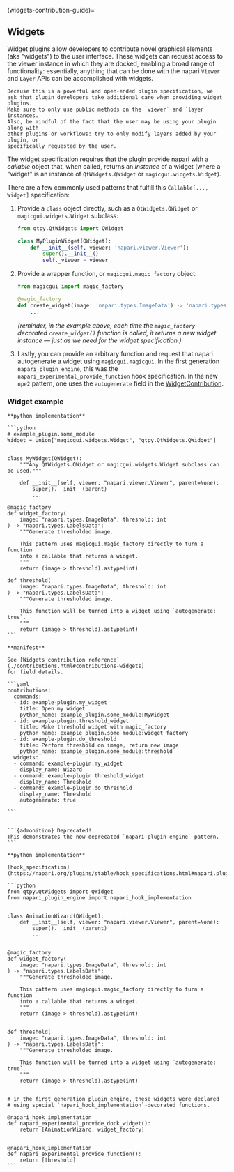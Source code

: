 (widgets-contribution-guide)=
## Widgets

Widget plugins allow developers to contribute novel graphical
elements (aka "widgets") to the user interface.  These widgets can request
access to the viewer instance in which they are docked, enabling a broad
range of functionality: essentially, anything that can be done with the
napari `Viewer` and `Layer` APIs can be accomplished with widgets.

```{important}
Because this is a powerful and open-ended plugin specification, we
ask that plugin developers take additional care when providing widget plugins.
Make sure to only use public methods on the `viewer` and `layer` instances.
Also, be mindful of the fact that the user may be using your plugin along with
other plugins or workflows: try to only modify layers added by your plugin, or
specifically requested by the user.
```

The widget specification requires that the plugin provide napari with a
*callable* object that, when called, returns an *instance* of a widget
(where a "widget" is an instance of `QtWidgets.QWidget` or `magicgui.widgets.Widget`).

There are a few commonly used patterns that fulfill this `Callable[..., Widget]`
specification:

1. Provide a `class` object directly, such as a `QtWidgets.QWidget` or
   `magicgui.widgets.Widget` subclass:

   ```python
   from qtpy.QtWidgets import QWidget

   class MyPluginWidget(QWidget):
       def __init__(self, viewer: 'napari.viewer.Viewer'):
           super().__init__()
           self._viewer = viewer
   ```

2. Provide a wrapper function, or `magicgui.magic_factory` object:

    ```python
    from magicgui import magic_factory

    @magic_factory
    def create_widget(image: 'napari.types.ImageData') -> 'napari.types.ImageData':
        ...
    ```

    *(reminder, in the example above, each time the `magic_factory`-decorated
    `create_widget()` function is called, it returns a new widget instance ––
    just as we need for the widget specification.)*

3. Lastly, you can provide an arbitrary function and request that napari
   autogenerate a widget using `magicgui.magicgui`.  In the first generation
   `napari_plugin_engine`, this was the `napari_experimental_provide_function`
   hook specification.  In the new `npe2` pattern, one uses the `autogenerate`
   field in the [WidgetContribution](./contributions.html#contributions-widgets).


### Widget example

````{tabbed} npe2
**python implementation**

```python
# example_plugin.some_module
Widget = Union["magicgui.widgets.Widget", "qtpy.QtWidgets.QWidget"]


class MyWidget(QWidget):
    """Any QtWidgets.QWidget or magicgui.widgets.Widget subclass can be used."""

    def __init__(self, viewer: "napari.viewer.Viewer", parent=None):
        super().__init__(parent)
        ...

@magic_factory
def widget_factory(
    image: "napari.types.ImageData", threshold: int
) -> "napari.types.LabelsData":
    """Generate thresholded image.

    This pattern uses magicgui.magic_factory directly to turn a function
    into a callable that returns a widget.
    """
    return (image > threshold).astype(int)

def threshold(
    image: "napari.types.ImageData", threshold: int
) -> "napari.types.LabelsData":
    """Generate thresholded image.

    This function will be turned into a widget using `autogenerate: true`.
    """
    return (image > threshold).astype(int)
```

**manifest**

See [Widgets contribution reference](./contributions.html#contributions-widgets)
for field details.

```yaml
contributions:
  commands:
  - id: example-plugin.my_widget
    title: Open my widget
    python_name: example_plugin.some_module:MyWidget
  - id: example-plugin.threshold_widget
    title: Make threshold widget with magic_factory
    python_name: example_plugin.some_module:widget_factory
  - id: example-plugin.do_threshold
    title: Perform threshold on image, return new image
    python_name: example_plugin.some_module:threshold
  widgets:
  - command: example-plugin.my_widget
    display_name: Wizard
  - command: example-plugin.threshold_widget
    display_name: Threshold
  - command: example-plugin.do_threshold
    display_name: Threshold
    autogenerate: true

```
````

````{tabbed} napari-plugin-engine

```{admonition} Deprecated!
This demonstrates the now-deprecated `napari-plugin-engine` pattern.
```

**python implementation**

[hook_specification](https://napari.org/plugins/stable/hook_specifications.html#napari.plugins.hook_specifications.napari_experimental_provide_dock_widget)

```python
from qtpy.QtWidgets import QWidget
from napari_plugin_engine import napari_hook_implementation


class AnimationWizard(QWidget):
    def __init__(self, viewer: "napari.viewer.Viewer", parent=None):
        super().__init__(parent)
        ...


@magic_factory
def widget_factory(
    image: "napari.types.ImageData", threshold: int
) -> "napari.types.LabelsData":
    """Generate thresholded image.

    This pattern uses magicgui.magic_factory directly to turn a function
    into a callable that returns a widget.
    """
    return (image > threshold).astype(int)


def threshold(
    image: "napari.types.ImageData", threshold: int
) -> "napari.types.LabelsData":
    """Generate thresholded image.

    This function will be turned into a widget using `autogenerate: true`.
    """
    return (image > threshold).astype(int)


# in the first generation plugin engine, these widgets were declared
# using special `napari_hook_implementation`-decorated functions.

@napari_hook_implementation
def napari_experimental_provide_dock_widget():
    return [AnimationWizard, widget_factory]


@napari_hook_implementation
def napari_experimental_provide_function():
    return [threshold]
```
````